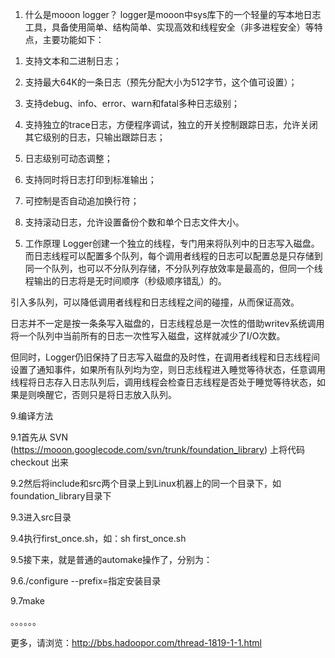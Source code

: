1. 什么是mooon logger？
logger是mooon中sys库下的一个轻量的写本地日志工具，具备使用简单、结构简单、实现高效和线程安全（非多进程安全）等特点，主要功能如下：

1) 支持文本和二进制日志；

2) 支持最大64K的一条日志（预先分配大小为512字节，这个值可设置）；

3) 支持debug、info、error、warn和fatal多种日志级别；

4) 支持独立的trace日志，方便程序调试，独立的开关控制跟踪日志，允许关闭其它级别的日志，只输出跟踪日志；

5) 日志级别可动态调整；

6) 支持同时将日志打印到标准输出；

7) 可控制是否自动追加换行符；

8) 支持滚动日志，允许设置备份个数和单个日志文件大小。


5. 工作原理
Logger创建一个独立的线程，专门用来将队列中的日志写入磁盘。而日志线程可以配置多个队列，每个调用者线程的日志可以配置总是只存储到同一个队列，也可以不分队列存储，不分队列存放效率是最高的，但同一个线程输出的日志将是无时间顺序（秒级顺序错乱）的。

引入多队列，可以降低调用者线程和日志线程之间的碰撞，从而保证高效。

日志并不一定是按一条条写入磁盘的，日志线程总是一次性的借助writev系统调用将一个队列中当前所有的日志一次性写入磁盘，这样就减少了I/O次数。

但同时，Logger仍旧保持了日志写入磁盘的及时性，在调用者线程和日志线程间设置了通知事件，如果所有队列均为空，则日志线程进入睡觉等待状态，任意调用线程将日志存入日志队列后，调用线程会检查日志线程是否处于睡觉等待状态，如果是则唤醒它，否则只是将日志放入队列。


9.编译方法

9.1首先从 SVN (https://mooon.googlecode.com/svn/trunk/foundation_library) 上将代码 checkout 出来

9.2然后将include和src两个目录上到Linux机器上的同一个目录下，如foundation\_library目录下

9.3进入src目录

9.4执行first\_once.sh，如：sh first\_once.sh

9.5接下来，就是普通的automake操作了，分别为：


9.6./configure --prefix=指定安装目录

9.7make

。。。。。。



更多，请浏览：http://bbs.hadoopor.com/thread-1819-1-1.html